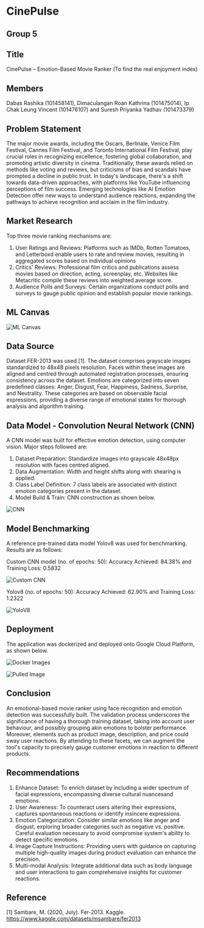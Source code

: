 # CinePulse

## Group 5

## Title
CinePulse – Emotion-Based Movie Ranker (To find the real enjoyment index)

## Members
Dabas Rashika (101458141), Dimaculangan Roan Kathrina (101475014), Ip Chak Leung Vincent (101476107) and Suresh Priyanka Yadhav (101473379)

## Problem Statement
The major movie awards, including the Oscars, Berlinale, Venice Film Festival, Cannes Film Festival, and Toronto International Film Festival, play crucial roles in recognizing excellence, fostering global collaboration, and promoting artistic diversity in cinema. Traditionally, these awards relied on methods like voting and reviews, but criticisms of bias and scandals have prompted a decline in public trust. In today's landscape, there's a shift towards data-driven approaches, with platforms like YouTube influencing perceptions of film success. Emerging technologies like AI Emotion Detection offer new ways to understand audience reactions, expanding the pathways to achieve recognition and acclaim in the film industry.

## Market Research
Top three movie ranking mechanisms are:
1. User Ratings and Reviews: Platforms such as IMDb, Rotten Tomatoes, and Letterboxd enable users to rate and review movies, resulting in aggregated scores based on individual opinions
2. Critics' Reviews: Professional film critics and publications assess movies based on direction, acting, screenplay, etc. Websites like Metacritic compile these reviews into weighted average score.
3. Audience Polls and Surveys: Certain organizations conduct polls and surveys to gauge public opinion and establish popular movie rankings.

## ML Canvas

![ML Canvas](./images/mlcanvas.png)

## Data Source
Dataset FER-2013 was used [1]. The dataset comprises grayscale images standardized to 48x48 pixels resolution. Faces within these images are aligned and centred through automated registration processes, ensuring consistency across the dataset. Emotions are categorized into seven predefined classes: Anger, Disgust, Fear, Happiness, Sadness, Surprise, and Neutrality. These categories are based on observable facial expressions, providing a diverse range of emotional states for thorough analysis and algorithm training.

## Data Model - Convolution Neural Network (CNN)
A CNN model was built for effective emotion detection, using computer vision. Major steps followed are:
1. Dataset Preparation: Standardize images into grayscale 48x48px resolution with faces centred aligned.
2. Data Augmentation: Width and height shifts along with shearing is applied.
3. Class Label Definition: 7 class labels are associated with distinct emotion categories present in the dataset.
4. Model Build & Train: CNN construction as shown below.

![CNN](./images/cnn.png)

## Model Benchmarking
A reference pre-trained data model Yolov8 was used for benchmarking. Results are as follows:

Custom CNN model (no. of epochs: 50): Accuracy Achieved: 84.38% and Training Loss: 0.5832

![Custom CNN](./images/customcnn.png)


Yolov8 (no. of epochs: 50): Accuracy Achieved: 62.90% and Training Loss: 1.2322

![YoloV8](./images/yolo.png)

## Deployment
The application was dockerized and deployed onto Google Cloud Platform, as shown below.

![Docker Images](./images/dockerimages.png)

![Pulled Image](./images/pulledimage.png)

## Conclusion
An emotional-based movie ranker using face recognition and emotion detection was successfully built. The validation process underscores the significance of having a thorough training dataset, taking into account user behaviour, and possibly grouping akin emotions to bolster performance. Moreover, elements such as product image, description, and price could sway user reactions. By attending to these facets, we can augment the tool's capacity to precisely gauge customer emotions in reaction to different products.

## Recommendations
1. Enhance Dataset: To enrich dataset by including a wider spectrum of facial expressions, encompassing diverse cultural nuancesand emotions.
2. User Awareness: To counteract users altering their expressions, captures spontaneous reactions or identify insincere expressions.
3. Emotion Categorization: Consider similar emotions like anger and disgust, exploring broader categories such as negative vs. positive. Careful evaluation necessary to avoid compromise system's ability to detect specific emotions.
4. Image Capture Instructions: Providing users with guidance on capturing multiple high-quality images during product evaluation can enhance the precision.
5. Multi-modal Analysis: Integrate additional data such as body language and user interactions to gain comprehensive insights for customer reactions.

## Reference
[1] Sambare, M. (2020, July). Fer-2013. Kaggle. https://www.kaggle.com/datasets/msambare/fer2013
